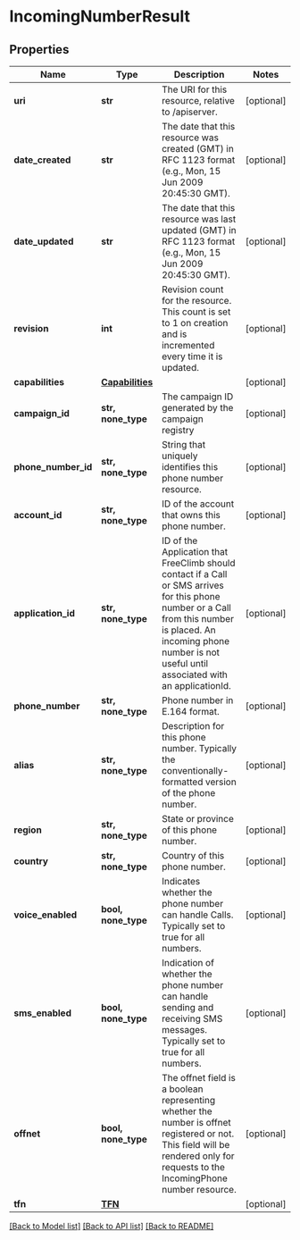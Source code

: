 # IncomingNumberResult

## Properties
Name | Type | Description | Notes
------------ | ------------- | ------------- | -------------
**uri** | **str** | The URI for this resource, relative to /apiserver. | [optional] 
**date_created** | **str** | The date that this resource was created (GMT) in RFC 1123 format (e.g., Mon, 15 Jun 2009 20:45:30 GMT). | [optional] 
**date_updated** | **str** | The date that this resource was last updated (GMT) in RFC 1123 format (e.g., Mon, 15 Jun 2009 20:45:30 GMT). | [optional] 
**revision** | **int** | Revision count for the resource. This count is set to 1 on creation and is incremented every time it is updated. | [optional] 
**capabilities** | [**Capabilities**](Capabilities.md) |  | [optional] 
**campaign_id** | **str, none_type** | The campaign ID generated by the campaign registry | [optional] 
**phone_number_id** | **str, none_type** | String that uniquely identifies this phone number resource. | [optional] 
**account_id** | **str, none_type** | ID of the account that owns this phone number. | [optional] 
**application_id** | **str, none_type** | ID of the Application that FreeClimb should contact if a Call or SMS arrives for this phone number or a Call from this number is placed. An incoming phone number is not useful until associated with an applicationId. | [optional] 
**phone_number** | **str, none_type** | Phone number in E.164 format. | [optional] 
**alias** | **str, none_type** | Description for this phone number. Typically the conventionally-formatted version of the phone number. | [optional] 
**region** | **str, none_type** | State or province of this phone number. | [optional] 
**country** | **str, none_type** | Country of this phone number. | [optional] 
**voice_enabled** | **bool, none_type** | Indicates whether the phone number can handle Calls. Typically set to true for all numbers. | [optional] 
**sms_enabled** | **bool, none_type** | Indication of whether the phone number can handle sending and receiving SMS messages. Typically set to true for all numbers. | [optional] 
**offnet** | **bool, none_type** | The offnet field is a boolean representing whether the number is offnet registered or not. This field will be rendered only for requests to the IncomingPhone number resource. | [optional] 
**tfn** | [**TFN**](TFN.md) |  | [optional] 

[[Back to Model list]](../README.md#documentation-for-models) [[Back to API list]](../README.md#documentation-for-api-endpoints) [[Back to README]](../README.md)


